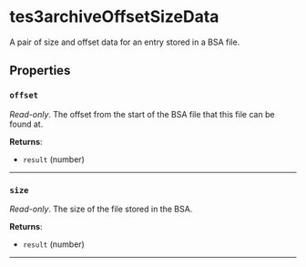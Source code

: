 <!---
	This file is autogenerated. Do not edit this file manually. Your changes will be ignored.
	More information: https://github.com/MWSE/MWSE/tree/master/docs
-->

# tes3archiveOffsetSizeData
<div class="search_terms" style="display: none">tes3archiveoffsetsizedata, archiveoffsetsizedata</div>

A pair of size and offset data for an entry stored in a BSA file.

## Properties

### `offset`
<div class="search_terms" style="display: none">offset</div>

*Read-only*. The offset from the start of the BSA file that this file can be found at.

**Returns**:

* `result` (number)

***

### `size`
<div class="search_terms" style="display: none">size</div>

*Read-only*. The size of the file stored in the BSA.

**Returns**:

* `result` (number)

***


